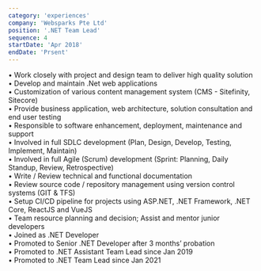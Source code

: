 ```yaml
---
category: 'experiences'
company: 'Websparks Pte Ltd'
position: '.NET Team Lead'
sequence: 4
startDate: 'Apr 2018'
endDate: 'Prsent'
---
```


• Work closely with project and design team to deliver high quality solution <br/>
• Develop and maintain .Net web applications <br/>
• Customization of various content management system (CMS - Sitefinity, Sitecore) <br/>
• Provide business application, web architecture, solution consultation and end user testing <br/>
• Responsible to software enhancement, deployment, maintenance and support <br/>
• Involved in full SDLC development (Plan, Design, Develop, Testing, Implement, Maintain) <br/>
• Involved in full Agile (Scrum) development (Sprint: Planning, Daily Standup, Review, Retrospective) <br/>
• Write / Review technical and functional documentation <br/>
• Review source code / repository management using version control systems (GIT & TFS) <br/>
• Setup CI/CD pipeline for projects using ASP.NET, .NET Framework, .NET Core, ReactJS and VueJS <br/>
• Team resource planning and decision; Assist and mentor junior developers <br/>
• Joined as .NET Developer <br/>
• Promoted to Senior .NET Developer after 3 months’ probation <br/>
• Promoted to .NET Assistant Team Lead since Jan 2019 <br/>
• Promoted to .NET Team Lead since Jan 2021
